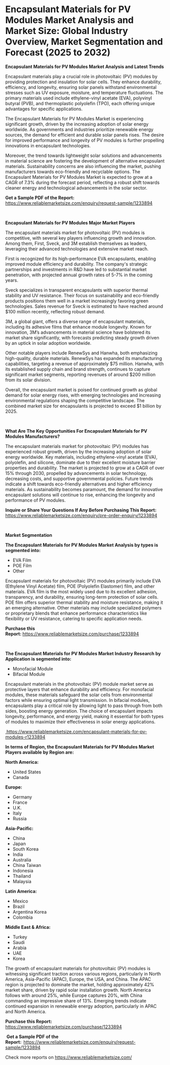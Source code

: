 <p><h1>Encapsulant Materials for PV Modules Market Analysis and Market Size: Global Industry Overview, Market Segmentation and Forecast (2025 to 2032)</h1></p><p><strong>Encapsulant Materials for PV Modules Market Analysis and Latest Trends</strong></p>
<p><p>Encapsulant materials play a crucial role in photovoltaic (PV) modules by providing protection and insulation for solar cells. They enhance durability, efficiency, and longevity, ensuring solar panels withstand environmental stresses such as UV exposure, moisture, and temperature fluctuations. The primary materials used include ethylene-vinyl acetate (EVA), polyvinyl butyral (PVB), and thermoplastic polyolefin (TPO), each offering unique advantages for specific applications.</p><p>The Encapsulant Materials for PV Modules Market is experiencing significant growth, driven by the increasing adoption of solar energy worldwide. As governments and industries prioritize renewable energy sources, the demand for efficient and durable solar panels rises. The desire for improved performance and longevity of PV modules is further propelling innovations in encapsulant technologies. </p><p>Moreover, the trend towards lightweight solar solutions and advancements in material science are fostering the development of alternative encapsulant materials. Sustainability concerns are also influencing the market, pushing manufacturers towards eco-friendly and recyclable options. The Encapsulant Materials for PV Modules Market is expected to grow at a CAGR of 7.3% during the forecast period, reflecting a robust shift towards cleaner energy and technological advancements in the solar sector.</p></p>
<p><strong>Get a Sample PDF of the Report:&nbsp;</strong> <a href="https://www.reliablemarketsize.com/enquiry/request-sample/1233894?utm_campaign=2769&utm_medium=2&utm_source=Github&utm_content=ia&utm_term=07042025&utm_id=encapsulant-materials-for-pv-modules">https://www.reliablemarketsize.com/enquiry/request-sample/1233894</a></p>
<p>&nbsp;</p>
<p><strong>Encapsulant Materials for PV Modules Major Market Players</strong></p>
<p><p>The encapsulant materials market for photovoltaic (PV) modules is competitive, with several key players influencing growth and innovation. Among them, First, Sveck, and 3M establish themselves as leaders, leveraging their advanced technologies and extensive market reach.</p><p>First is recognized for its high-performance EVA encapsulants, enabling improved module efficiency and durability. The company's strategic partnerships and investments in R&D have led to substantial market penetration, with projected annual growth rates of 5-7% in the coming years.</p><p>Sveck specializes in transparent encapsulants with superior thermal stability and UV resistance. Their focus on sustainability and eco-friendly products positions them well in a market increasingly favoring green technologies. Sales revenue for Sveck is estimated to have reached around $100 million recently, reflecting robust demand.</p><p>3M, a global giant, offers a diverse range of encapsulant materials, including its adhesive films that enhance module longevity. Known for innovation, 3M’s advancements in material science have bolstered its market share significantly, with forecasts predicting steady growth driven by an uptick in solar adoption worldwide.</p><p>Other notable players include RenewSys and Hanwha, both emphasizing high-quality, durable materials. RenewSys has expanded its manufacturing capabilities, targeting a revenue of approximately $75 million. Hanwha, with its established supply chain and brand strength, continues to capture significant market segments, reporting revenues of around $200 million from its solar division.</p><p>Overall, the encapsulant market is poised for continued growth as global demand for solar energy rises, with emerging technologies and increasing environmental regulations shaping the competitive landscape. The combined market size for encapsulants is projected to exceed $1 billion by 2025.</p></p>
<p>&nbsp;</p>
<p><strong>What Are The Key Opportunities For Encapsulant Materials for PV Modules Manufacturers?</strong></p>
<p><p>The encapsulant materials market for photovoltaic (PV) modules has experienced robust growth, driven by the increasing adoption of solar energy worldwide. Key materials, including ethylene-vinyl acetate (EVA), polyolefin, and silicone, dominate due to their excellent moisture barrier properties and durability. The market is projected to grow at a CAGR of over 15% through 2030, propelled by advancements in solar technology, decreasing costs, and supportive governmental policies. Future trends indicate a shift towards eco-friendly alternatives and higher efficiency materials. As sustainability becomes paramount, the demand for innovative encapsulant solutions will continue to rise, enhancing the longevity and performance of PV modules.</p></p>
<p><strong>Inquire or Share Your Questions If Any Before Purchasing This Report:</strong> <a href="https://www.reliablemarketsize.com/enquiry/pre-order-enquiry/1233894?utm_campaign=2769&utm_medium=2&utm_source=Github&utm_content=ia&utm_term=07042025&utm_id=encapsulant-materials-for-pv-modules">https://www.reliablemarketsize.com/enquiry/pre-order-enquiry/1233894</a></p>
<p>&nbsp;</p>
<p><strong>Market Segmentation</strong></p>
<p><strong>The Encapsulant Materials for PV Modules Market Analysis by types is segmented into:</strong></p>
<p><ul><li>EVA Film</li><li>POE Film</li><li>Other</li></ul></p>
<p><p>Encapsulant materials for photovoltaic (PV) modules primarily include EVA (Ethylene Vinyl Acetate) film, POE (Polyolefin Elastomer) film, and other materials. EVA film is the most widely used due to its excellent adhesion, transparency, and durability, ensuring long-term protection of solar cells. POE film offers superior thermal stability and moisture resistance, making it an emerging alternative. Other materials may include specialized polymers or proprietary blends that enhance performance characteristics like flexibility or UV resistance, catering to specific application needs.</p></p>
<p><strong>Purchase this Report:&nbsp;</strong><a href="https://www.reliablemarketsize.com/purchase/1233894?utm_campaign=2769&utm_medium=2&utm_source=Github&utm_content=ia&utm_term=07042025&utm_id=encapsulant-materials-for-pv-modules">https://www.reliablemarketsize.com/purchase/1233894</a></p>
<p>&nbsp;</p>
<p><strong>The Encapsulant Materials for PV Modules Market Industry Research by Application is segmented into:</strong></p>
<p><ul><li>Monofacial Module</li><li>Bifacial Module</li></ul></p>
<p><p>Encapsulant materials in the photovoltaic (PV) module market serve as protective layers that enhance durability and efficiency. For monofacial modules, these materials safeguard the solar cells from environmental factors while ensuring optimal light transmission. In bifacial modules, encapsulants play a critical role by allowing light to pass through from both sides, boosting energy generation. The choice of encapsulant impacts longevity, performance, and energy yield, making it essential for both types of modules to maximize their effectiveness in solar energy applications.</p></p>
<p><a href="https://www.reliablemarketsize.com/encapsulant-materials-for-pv-modules-r1233894?utm_campaign=2769&utm_medium=2&utm_source=Github&utm_content=ia&utm_term=07042025&utm_id=encapsulant-materials-for-pv-modules">&nbsp;https://www.reliablemarketsize.com/encapsulant-materials-for-pv-modules-r1233894</a></p>
<p><strong>In terms of Region, the Encapsulant Materials for PV Modules Market Players available by Region are:</strong></p>
<p>
    <p> <strong> North America: </strong>
        <ul>
            <li>United States</li>
            <li>Canada</li>
        </ul>
        </p> 
    <p> <strong> Europe: </strong>
        <ul>
            <li>Germany</li>
            <li>France</li>
            <li>U.K.</li>
            <li>Italy</li>
            <li>Russia</li>
        </ul>
        </p> 
    <p> <strong> Asia-Pacific: </strong>
        <ul>
            <li>China</li>
            <li>Japan</li>
            <li>South Korea</li>
            <li>India</li>
            <li>Australia</li>
            <li>China Taiwan</li>
            <li>Indonesia</li>
            <li>Thailand</li>
            <li>Malaysia</li>
        </ul>
        </p> 
    <p> <strong> Latin America: </strong>
        <ul>
            <li>Mexico</li>
            <li>Brazil</li>
            <li>Argentina Korea</li>
            <li>Colombia</li>
        </ul>
        </p> 
    <p> <strong> Middle East & Africa: </strong>
        <ul>
            <li>Turkey</li>
            <li>Saudi</li>
            <li>Arabia</li>
            <li>UAE</li>
            <li>Korea</li>
        </ul>
    </p>
    </p>
<p><p>The growth of encapsulant materials for photovoltaic (PV) modules is witnessing significant traction across various regions, particularly in North America, Asia-Pacific (APAC), Europe, the USA, and China. The APAC region is projected to dominate the market, holding approximately 42% market share, driven by rapid solar installation growth. North America follows with around 25%, while Europe captures 20%, with China commanding an impressive share of 13%. Emerging trends indicate continued expansion in renewable energy adoption, particularly in APAC and North America.</p></p>
<p><strong>Purchase this Report: </strong><a href="https://www.reliablemarketsize.com/purchase/1233894?utm_campaign=2769&utm_medium=2&utm_source=Github&utm_content=ia&utm_term=07042025&utm_id=encapsulant-materials-for-pv-modules">https://www.reliablemarketsize.com/purchase/1233894</a></p>
<p>&nbsp;<strong>Get a Sample PDF of the Report:&nbsp;&nbsp;</strong><a href="https://www.reliablemarketsize.com/enquiry/request-sample/1233894?utm_campaign=2769&utm_medium=2&utm_source=Github&utm_content=ia&utm_term=07042025&utm_id=encapsulant-materials-for-pv-modules">https://www.reliablemarketsize.com/enquiry/request-sample/1233894</a></p>
<p><strong></strong></p>
<p>Check more reports on <a href="https://www.reliablemarketsize.com/?utm_campaign=2769&utm_medium=2&utm_source=Github&utm_content=ia&utm_term=07042025&utm_id=encapsulant-materials-for-pv-modules">https://www.reliablemarketsize.com/</a></p>